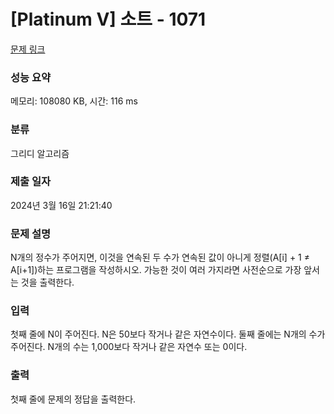 # [Platinum V] 소트 - 1071 

[문제 링크](https://www.acmicpc.net/problem/1071) 

### 성능 요약

메모리: 108080 KB, 시간: 116 ms

### 분류

그리디 알고리즘

### 제출 일자

2024년 3월 16일 21:21:40

### 문제 설명

<p>N개의 정수가 주어지면, 이것을 연속된 두 수가 연속된 값이 아니게 정렬(A[i] + 1 ≠ A[i+1])하는 프로그램을 작성하시오. 가능한 것이 여러 가지라면 사전순으로 가장 앞서는 것을 출력한다.</p>

### 입력 

 <p>첫째 줄에 N이 주어진다. N은 50보다 작거나 같은 자연수이다. 둘째 줄에는 N개의 수가 주어진다. N개의 수는 1,000보다 작거나 같은 자연수 또는 0이다.</p>

### 출력 

 <p>첫째 줄에 문제의 정답을 출력한다.</p>

